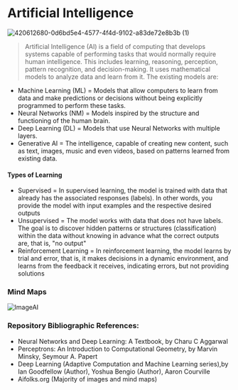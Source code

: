 # Artificial Intelligence

![420612680-0d6bd5e4-4577-4f4d-9102-a83de72e8b3b (1)](https://github.com/user-attachments/assets/1a147287-bbd1-4973-93ad-ec3d3be79ba3)

> Artificial Intelligence (AI) is a field of computing that develops systems capable of performing tasks that would normally require human intelligence. This includes learning, reasoning, perception, pattern recognition, and decision-making. It uses mathematical models to analyze data and learn from it. The existing models are:

* Machine Learning (ML) = Models that allow computers to learn from data and make predictions or decisions without being explicitly programmed to perform these tasks.
* Neural Networks (NM) = Models inspired by the structure and functioning of the human brain.
* Deep Learning (DL) = Models that use Neural Networks with multiple layers.
* Generative AI = The intelligence, capable of creating new content, such as text, images, music and even videos, based on patterns learned from existing data.

#### Types of Learning
- Supervised = In supervised learning, the model is trained with data that already has the associated responses (labels). In other words, you provide the model with input examples and the respective desired outputs
- Unsupervised = The model works with data that does not have labels. The goal is to discover hidden patterns or structures (classification) within the data without knowing in advance what the correct outputs are, that is, "no output"
- Reinforcement Learning = In reinforcement learning, the model learns by trial and error, that is, it makes decisions in a dynamic environment, and learns from the feedback it receives, indicating errors, but not providing solutions
  
### Mind Maps

![ImageAI](https://github.com/user-attachments/assets/2505222b-2e81-40a7-9293-8f238a599180)

### Repository Bibliographic References:
- Neural Networks and Deep Learning: A Textbook, by Charu C Aggarwal
- Perceptrons: An Introduction to Computational Geometry, by Marvin Minsky, Seymour A. Papert
- Deep Learning (Adaptive Computation and Machine Learning series),by Ian Goodfellow (Author), Yoshua Bengio (Author), Aaron Courville
- Aifolks.org (Majority of images and mind maps)
